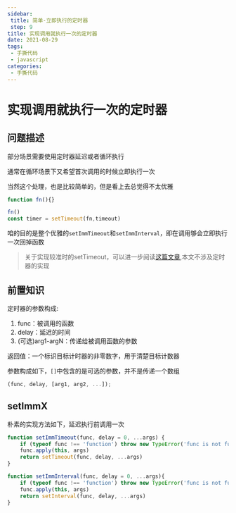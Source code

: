 ```yaml
---
sidebar:
 title: 简单-立即执行的定时器
 step: 9
title: 实现调用就执行一次的定时器
date: 2021-08-29
tags:
 - 手撕代码
 - javascript
categories:
 - 手撕代码
---
```

# 实现调用就执行一次的定时器

## 问题描述
部分场景需要使用定时器延迟或者循环执行

通常在循环场景下又希望首次调用的时候立即执行一次

当然这个处理，也是比较简单的，但是看上去总觉得不太优雅
```js
function fn(){}

fn()
const timer = setTimeout(fn,timeout)
```

咱的目的是整个优雅的`setImmTimeout`和`setImmInterval`，即在调用够会立即执行一次回掉函数

>关于实现较准时的setTimeout，可以进一步阅读[这篇文章](https://mp.weixin.qq.com/s/JYfm8oiQmomkNnJIFWDkrQ),本文不涉及定时器的实现

## 前置知识
定时器的参数构成:
1. func：被调用的函数
2. delay：延迟的时间
3. (可选)arg1-argN：传递给被调用函数的参数

返回值：一个标识目标计时器的非零数字，用于清楚目标计数器

参数构成如下，`[]`中包含的是可选的参数，并不是传递一个数组
```js
(func, delay, [arg1, arg2, ...]);
```

## setImmX
朴素的实现方法如下，延迟执行前调用一次
```js
function setImmTimeout(func, delay = 0, ...args) {
    if (typeof func !== 'function') throw new TypeError('func is not function')
    func.apply(this, args)
    return setTimeout(func, delay, ...args)
}

function setImmInterval(func, delay = 0, ...args){
    if (typeof func !== 'function') throw new TypeError('func is not function')
    func.apply(this, args)
    return setInterval(func, delay, ...args)
}
```


<comment/>